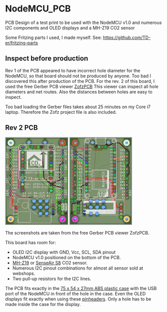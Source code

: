 # NodeMCU_PCB
PCB Design of a test print to be used with the NodeMCU v1.0 and numerous I2C components and OLED displays and a MH-Z19 CO2 sensor

Some Fritzing parts I used, I made myself. See: https://github.com/TD-er/fritzing-parts

## Inspect before production

Rev 1 of the PCB appeared to have incorrect hole diameter for the NodeMCU, so that board should not be produced by anyone.
Too bad I discovered this after production of the PCB.
For the rev. 2 of this board, I used the free Gerber PCB viewer [ZofzPCB](https://www.zofzpcb.com/)
This viewer can inspect all hole diameters and net routes.
Also the distances between holes are easy to inspect.

Too bad loading the Gerber files takes about 25 minutes on my Core i7 laptop. Therefore the Zofz project file is also included.

## Rev 2 PCB

<img src="screenshots/NodeMCU_PCB_board_rev2_CO2_board_rev2-top-ZofzPCB.png" width="40%" height="40%" /> <img src="screenshots/NodeMCU_PCB_board_rev2_CO2_board_rev2-bottom-ZofzPCB.png" width="40%" height="40%" />

The screenshots are taken from the free Gerber PCB viewer ZofzPCB.

This board has room for:
* OLED I2C display with GND, Vcc, SCL, SDA pinout 
* NodeMCU v1.0 positioned on the bottom of the PCB.
* [MH-Z19](http://www.winsen-sensor.com/products/ndir-co2-sensor/mh-z19.html) or [SenseAir S8](https://senseair.com/products/size-counts/s8-residential/) CO2 sensor.
* Numerous I2C pinout combinations for almost all sensor sold at webshops.
* Two pull-up resistors for the I2C lines.

The PCB fits exactly in the [75 x 54 x 27mm ABS plastic case](https://www.banggood.com/10pcs-DIY-Plastic-Project-Housing-Electronic-Junction-Case-Power-Supply-Box-p-1168741.html?p=1712161907732201507C) with the USB port of the NodeMCU in front of the hole in the case.
Even the OLED displays fit exactly when using these [pinheaders](https://www.banggood.com/10pcs-40Pin-2_54mm-Female-Header-Connector-Socket-For-DIY-Arduino-p-945516.html?p=1712161907732201507C).
Only a hole has to be made inside the case for the display.

